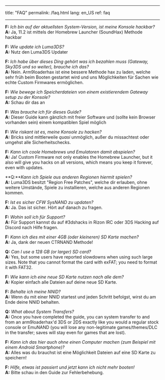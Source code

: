 * * *

title: "FAQ" permalink: /faq.html lang: en_US ref: faq

* * *

<a name="faq_latestfw" />**F:** *Ich bin auf der aktuellsten System-Version, ist meine Konsole hackbar?*  
**A:** Ja, 11.2 ist mittels der Homebrew Launcher (SoundHax)</a> Methode hackbar

<a name="faq_updatecfw" />**F:** *Wie update ich Luma3DS?*  
**A:** Nutz den Luma3DS Updater

<a name="faq_gatewaysky" />**F:** *Ich habe über dieses Ding gehört was ich bezahlen muss (Gateway, Sky3DS und so weiter), brauche ich das?*  
**A:** Nein. Arm9loaderhax ist eine bessere Methode hax zu laden, welche sehr früh beim Booten gestartet wird und uns Möglichkeiten für Sachen wie echte Custom Firmwares ermöglichen.

<a name="faq_gatewaysaves" />**F:** *Wie bewege ich Speicherdateien von einem existierendem Gateway setup zu der Konsole?*  
**A:** Schau dir das</a> an

<a name="faq_need" />**F:** *Was brauche ich für dieses Guide?*  
**A:** Dieser Guide kann gänzlich mit freier Software und (sollte kein Browser vorhanden sein) einem kompatiblen Spiel möglich

<a name="faq_risky" />**F:** *Wie riskant ist es, meine Konsole zu hacken?*  
**A:** Bricks sind mittlerweile *quasi* unmöglich, außer du missachtest oder umgehst alle Sicherheitschecks.

<a name="faq_homebrew" />**F:** *Kann ich coole Homebrews und Emulatoren damit abspielen?*  
**A:** Ja! Custom Firmware not only enables the Homebrew Launcher, but it also will give you hacks on all versions, which means you keep it forever, even with updates.

<a name="faq_regionfree" />**Q:***Kann ich Spiele aus anderen Regionen hiermit spielen?*  
**A:** Luma3DS besitzt "Region Free Patches", welche dir erlauben, ohne weitere Umstände, Spiele zu installieren, welche aus anderen Regionen kommen.

<a name="faq_updates" />**F:** *Ist es sicher CFW SysNAND zu updaten?*  
**A:** Ja. Das ist sicher. Hört auf danach zu fragen.

<a name="faq_support" />**F:** *Wohin soll ich für Support?*  
**A:** Für Support kannst du auf #3dshacks in Rizon IRC</a> oder 3DS Hacking auf Discord</a> nach Hilfe fragen.

<a name="faq_le4gbsd" />**F:** *Kann ich dies mit einer 4GB (oder kleineren) SD Karte machen?*  
**A:** Ja, dank der neuen CTRNAND Methode!

<a name="faq_ge128gbsd" />**Q:** *Can I use a 128 GB (or larger) SD card?*  
**A:** Yes, but some users have reported slowdowns when using such large sizes. Note that you cannot format the card with exFAT; you need to format it with FAT32.

<a name="faq_movesd" />**F:** *Wie kann ich eine neue SD Karte nutzen nach alle dem?*  
**A:** Kopier einfach alle Dateien auf deine neue SD Karte.

<a name="faq_NNID" />**F:** *Behalte ich meine NNID?*  
**A:** Wenn du mit einer NNID startest und jeden Schritt befolgst, wirst du am Ende deine NNID behalten.

<a name="faq_systransfer" />**Q:** *What about System Transfers?*  
**A:** Once you have completed the guide, you can system transfer to and from an arm9loaderhax'd 3DS or 2DS exactly like you would a regular stock console or EmuNAND (you will lose any non-legitimate games/themes/DLC in the transfer; saves will stay even for games that are lost).

<a name="faq_nopc" />**F:** *Kann ich das hier auch ohne einen Computer machen (zum Beispiel mit einem Android Smartphone)?*  
**A:** Alles was du brauchst ist eine Möglichkeit Dateien auf eine SD Karte zu speichern!

<a name="faq_problem" />**F:** *Hilfe, etwas ist passiert und jetzt kann ich nicht mehr booten!*  
**A:** Bitte schau in den Guide zur Fehlerbehebung</a>.